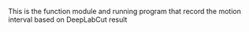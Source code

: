 This is the function module and running program that record the motion interval based on DeepLabCut result
